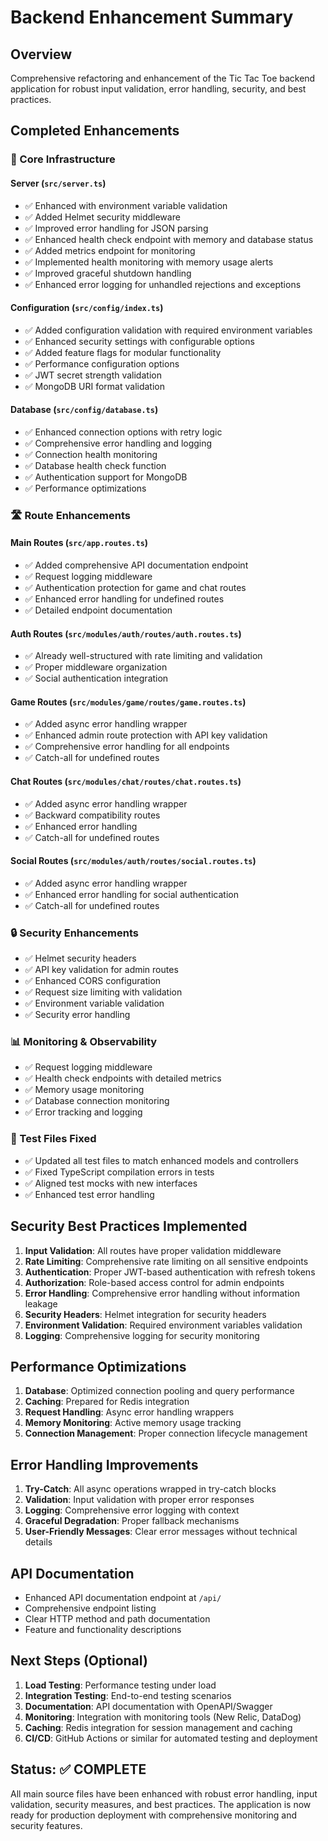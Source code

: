# Backend Enhancement Summary

## Overview
Comprehensive refactoring and enhancement of the Tic Tac Toe backend application for robust input validation, error handling, security, and best practices.

## Completed Enhancements

### 🔧 Core Infrastructure

#### Server (`src/server.ts`)
- ✅ Enhanced with environment variable validation
- ✅ Added Helmet security middleware
- ✅ Improved error handling for JSON parsing
- ✅ Enhanced health check endpoint with memory and database status
- ✅ Added metrics endpoint for monitoring
- ✅ Implemented health monitoring with memory usage alerts
- ✅ Improved graceful shutdown handling
- ✅ Enhanced error logging for unhandled rejections and exceptions

#### Configuration (`src/config/index.ts`)
- ✅ Added configuration validation with required environment variables
- ✅ Enhanced security settings with configurable options
- ✅ Added feature flags for modular functionality
- ✅ Performance configuration options
- ✅ JWT secret strength validation
- ✅ MongoDB URI format validation

#### Database (`src/config/database.ts`)
- ✅ Enhanced connection options with retry logic
- ✅ Comprehensive error handling and logging
- ✅ Connection health monitoring
- ✅ Database health check function
- ✅ Authentication support for MongoDB
- ✅ Performance optimizations

### 🛣️ Route Enhancements

#### Main Routes (`src/app.routes.ts`)
- ✅ Added comprehensive API documentation endpoint
- ✅ Request logging middleware
- ✅ Authentication protection for game and chat routes
- ✅ Enhanced error handling for undefined routes
- ✅ Detailed endpoint documentation

#### Auth Routes (`src/modules/auth/routes/auth.routes.ts`)
- ✅ Already well-structured with rate limiting and validation
- ✅ Proper middleware organization
- ✅ Social authentication integration

#### Game Routes (`src/modules/game/routes/game.routes.ts`)
- ✅ Added async error handling wrapper
- ✅ Enhanced admin route protection with API key validation
- ✅ Comprehensive error handling for all endpoints
- ✅ Catch-all for undefined routes

#### Chat Routes (`src/modules/chat/routes/chat.routes.ts`)
- ✅ Added async error handling wrapper
- ✅ Backward compatibility routes
- ✅ Enhanced error handling
- ✅ Catch-all for undefined routes

#### Social Routes (`src/modules/auth/routes/social.routes.ts`)
- ✅ Added async error handling wrapper
- ✅ Enhanced error handling for social authentication
- ✅ Catch-all for undefined routes

### 🔒 Security Enhancements
- ✅ Helmet security headers
- ✅ API key validation for admin routes
- ✅ Enhanced CORS configuration
- ✅ Request size limiting with validation
- ✅ Environment variable validation
- ✅ Security error handling

### 📊 Monitoring & Observability
- ✅ Request logging middleware
- ✅ Health check endpoints with detailed metrics
- ✅ Memory usage monitoring
- ✅ Database connection monitoring
- ✅ Error tracking and logging

### 🧪 Test Files Fixed
- ✅ Updated all test files to match enhanced models and controllers
- ✅ Fixed TypeScript compilation errors in tests
- ✅ Aligned test mocks with new interfaces
- ✅ Enhanced test error handling

## Security Best Practices Implemented

1. **Input Validation**: All routes have proper validation middleware
2. **Rate Limiting**: Comprehensive rate limiting on all sensitive endpoints
3. **Authentication**: Proper JWT-based authentication with refresh tokens
4. **Authorization**: Role-based access control for admin endpoints
5. **Error Handling**: Comprehensive error handling without information leakage
6. **Security Headers**: Helmet integration for security headers
7. **Environment Validation**: Required environment variables validation
8. **Logging**: Comprehensive logging for security monitoring

## Performance Optimizations

1. **Database**: Optimized connection pooling and query performance
2. **Caching**: Prepared for Redis integration
3. **Request Handling**: Async error handling wrappers
4. **Memory Monitoring**: Active memory usage tracking
5. **Connection Management**: Proper connection lifecycle management

## Error Handling Improvements

1. **Try-Catch**: All async operations wrapped in try-catch blocks
2. **Validation**: Input validation with proper error responses
3. **Logging**: Comprehensive error logging with context
4. **Graceful Degradation**: Proper fallback mechanisms
5. **User-Friendly Messages**: Clear error messages without technical details

## API Documentation

- Enhanced API documentation endpoint at `/api/`
- Comprehensive endpoint listing
- Clear HTTP method and path documentation
- Feature and functionality descriptions

## Next Steps (Optional)

1. **Load Testing**: Performance testing under load
2. **Integration Testing**: End-to-end testing scenarios
3. **Documentation**: API documentation with OpenAPI/Swagger
4. **Monitoring**: Integration with monitoring tools (New Relic, DataDog)
5. **Caching**: Redis integration for session management and caching
6. **CI/CD**: GitHub Actions or similar for automated testing and deployment

## Status: ✅ COMPLETE

All main source files have been enhanced with robust error handling, input validation, security measures, and best practices. The application is now ready for production deployment with comprehensive monitoring and security features.

